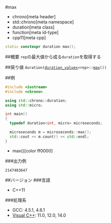#max
* chrono[meta header]
* std::chrono[meta namespace]
* duration[meta class]
* function[meta id-type]
* cpp11[meta cpp]

```cpp
static constexpr duration max();
```

##概要
`rep`の最大値から成る`duration`を取得する

##戻り値
`duration(`[`duration_values`](/reference/chrono/duration_values.md)`<rep>::`[`max`](/reference/chrono/duration_values/max.md)`())`


##例
```cpp
#include <iostream>
#include <chrono>

using std::chrono::duration;
using std::micro;

int main()
{
  typedef duration<int, micro> microseconds;

  microseconds m = microseconds::max();
  std::cout << m.count() << std::endl;
}
```
* max()[color ff0000]


###出力例
```
2147483647
```

##バージョン
###言語
- C++11

###処理系
- GCC: 4.5.1, 4.6.1
- [Visual C++](/implementation.md#visual_cpp): 11.0, 12.0, 14.0
